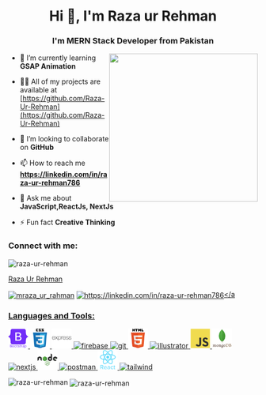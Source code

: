 <h1 align="center">Hi 👋, I'm Raza ur Rehman</h1>
<h3 align="center">I'm MERN Stack Developer from Pakistan</h3>
<img align="right" src="image.png"gif" width="300" height="300">

- 🌱 I’m currently learning **GSAP Animation**

- 👨‍💻 All of my projects are available at [https://github.com/Raza-Ur-Rehman](https://github.com/Raza-Ur-Rehman)

- 👯 I’m looking to collaborate on **GitHub**

- 📫 How to reach me **https://linkedin.com/in/raza-ur-rehman786**

- 💬 Ask me about **JavaScript,ReactJs, NextJs**

- ⚡ Fun fact **Creative Thinking**

<h3 align="left">Connect with me:</h3>
<p  align="left"><img align="center" src="https://github-readme-streak-stats.herokuapp.com/?user=raza-ur-rehman" alt="raza-ur-rehman" /></p>
<div class="badge-base LI-profile-badge" data-locale="en_US" data-size="medium" data-theme="dark" data-type="VERTICAL" data-vanity="raza-ur-rehman786" data-version="v1"><a class="badge-base__link LI-simple-link" href="https://pk.linkedin.com/in/raza-ur-rehman786?trk=profile-badge">Raza Ur Rehman</a></div>
<p align="left">
  
<!-- <a href="https://stackoverflow.com/users/m_raza ur rehman" target="blank"><img align="center" src="https://raw.githubusercontent.com/rahuldkjain/github-profile-readme-generator/master/src/images/icons/Social/stack-overflow.svg" alt="m_raza ur rehman" height="30" width="40" /></a> -->
<a href="https://instagram.com/mraza_ur_rahman" target="blank"><img align="center" src="https://raw.githubusercontent.com/rahuldkjain/github-profile-readme-generator/master/src/images/icons/Social/instagram.svg" alt="mraza_ur_rahman" height="30" width="40" /></a>
  <a href="https://linkedin.com/in/raza-ur-rehman786" target="blank"><img align="center" src="https://raw.githubusercontent.com/rahuldkjain/github-profile-readme-generator/master/src/images/icons/Social/linked-in-alt.svg" alt="https://linkedin.com/in/raza-ur-rehman786" height="30" width="40" /></a
</p>
</p>


<h3 align="left">Languages and Tools:</h3>
<p align="left"> <a href="https://getbootstrap.com" target="_blank" rel="noreferrer"> <img src="https://raw.githubusercontent.com/devicons/devicon/master/icons/bootstrap/bootstrap-plain-wordmark.svg" alt="bootstrap" width="40" height="40"/> </a> <a href="https://www.w3schools.com/css/" target="_blank" rel="noreferrer"> <img src="https://raw.githubusercontent.com/devicons/devicon/master/icons/css3/css3-original-wordmark.svg" alt="css3" width="40" height="40"/> </a> <a href="https://expressjs.com" target="_blank" rel="noreferrer"> <img src="https://raw.githubusercontent.com/devicons/devicon/master/icons/express/express-original-wordmark.svg" alt="express" width="40" height="40"/> </a> <a href="https://firebase.google.com/" target="_blank" rel="noreferrer"> <img src="https://www.vectorlogo.zone/logos/firebase/firebase-icon.svg" alt="firebase" width="40" height="40"/> </a> <a href="https://git-scm.com/" target="_blank" rel="noreferrer"> <img src="https://www.vectorlogo.zone/logos/git-scm/git-scm-icon.svg" alt="git" width="40" height="40"/> </a> <a href="https://www.w3.org/html/" target="_blank" rel="noreferrer"> <img src="https://raw.githubusercontent.com/devicons/devicon/master/icons/html5/html5-original-wordmark.svg" alt="html5" width="40" height="40"/> </a> <a href="https://www.adobe.com/in/products/illustrator.html" target="_blank" rel="noreferrer"> <img src="https://www.vectorlogo.zone/logos/adobe_illustrator/adobe_illustrator-icon.svg" alt="illustrator" width="40" height="40"/> </a> <a href="https://developer.mozilla.org/en-US/docs/Web/JavaScript" target="_blank" rel="noreferrer"> <img src="https://raw.githubusercontent.com/devicons/devicon/master/icons/javascript/javascript-original.svg" alt="javascript" width="40" height="40"/> </a> <a href="https://www.mongodb.com/" target="_blank" rel="noreferrer"> <img src="https://raw.githubusercontent.com/devicons/devicon/master/icons/mongodb/mongodb-original-wordmark.svg" alt="mongodb" width="40" height="40"/> </a> <a href="https://nextjs.org/" target="_blank" rel="noreferrer"> <img src="https://cdn.worldvectorlogo.com/logos/nextjs-2.svg" alt="nextjs" width="40" height="40"/> </a> <a href="https://nodejs.org" target="_blank" rel="noreferrer"> <img src="https://raw.githubusercontent.com/devicons/devicon/master/icons/nodejs/nodejs-original-wordmark.svg" alt="nodejs" width="40" height="40"/> </a> <a href="https://postman.com" target="_blank" rel="noreferrer"> <img src="https://www.vectorlogo.zone/logos/getpostman/getpostman-icon.svg" alt="postman" width="40" height="40"/> </a> <a href="https://reactjs.org/" target="_blank" rel="noreferrer"> <img src="https://raw.githubusercontent.com/devicons/devicon/master/icons/react/react-original-wordmark.svg" alt="react" width="40" height="40"/> </a> <a href="https://tailwindcss.com/" target="_blank" rel="noreferrer"> <img src="https://www.vectorlogo.zone/logos/tailwindcss/tailwindcss-icon.svg" alt="tailwind" width="40" height="40"/> </a> </p>


<p><img align="left" src="https://github-readme-stats.vercel.app/api/top-langs?username=raza-ur-rehman&show_icons=true&locale=en&layout=compact" alt="raza-ur-rehman" /></p>

<p>&nbsp;<img align="center" src="https://github-readme-stats.vercel.app/api?username=raza-ur-rehman&show_icons=true&locale=en" alt="raza-ur-rehman" /></p>
              
